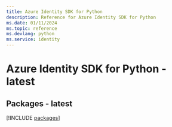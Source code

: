 ```yaml
---
title: Azure Identity SDK for Python
description: Reference for Azure Identity SDK for Python
ms.date: 01/11/2024
ms.topic: reference
ms.devlang: python
ms.service: identity
---
```

# Azure Identity SDK for Python - latest
## Packages - latest
[!INCLUDE [packages](identity-index.md)]